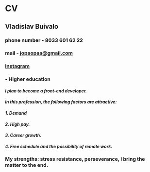 # CV
## Vladislav Buivalo
### phone number - 8033 601 62 22
### mail - jopaopaa@gmail.com
### [Instagram](https://www.instagram.com/htc01k/)
### - Higher education
#### *I plan to become a front-end developer.*
#### *In this profession, the following factors are attractive:*
#### *1. Demand*
#### *2. High pay.*
#### *3. Career growth.*
#### *4. Free schedule and the possibility of remote work.*
### __My strengths: stress resistance, perseverance, I bring the matter to the end.__